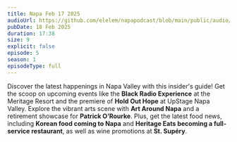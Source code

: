 ```yaml
---
title: Napa Feb 17 2025
audioUrl: https://github.com/elelem/napapodcast/blob/main/public/audio/episode-5.m4a?raw=true
pubDate: 18 Feb 2025
duration: 17:38
size: 9
explicit: false
episode: 5
season: 1
episodeType: full
---
```

Discover the latest happenings in Napa Valley with this insider's guide! Get the scoop on upcoming events like the **Black Radio Experience** at the Meritage Resort and the premiere of **Hold Out Hope** at UpStage Napa Valley. Explore the vibrant arts scene with **Art Around Napa** and a retirement showcase for **Patrick O’Rourke**. Plus, get the latest food news, including **Korean food coming to Napa** and **Heritage Eats becoming a full-service restaurant**, as well as wine promotions at **St. Supéry**.